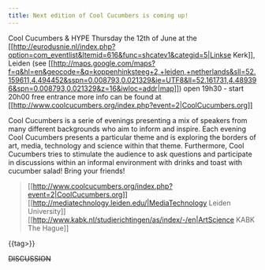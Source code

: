 ```yaml
---
title: Next edition of Cool Cucumbers is coming up!
---
```

Cool Cucumbers & HYPE
Thursday the 12th of June
at the [[http://eurodusnie.nl/index.php?option=com_eventlist&Itemid=616&func=shcatev1&categid=5|Linkse Kerk]], Leiden (see [[http://maps.google.com/maps?f=q&hl=en&geocode=&q=koppenhinksteeg+2,+leiden,+netherlands&sll=52.159611,4.494452&sspn=0.008793,0.021329&ie=UTF8&ll=52.161731,4.489396&spn=0.008793,0.021329&z=16&iwloc=addr|map]])
open 19h30 - start 20h00
free entrance
more info can be found at [[http://www.coolcucumbers.org/index.php?event=2|CoolCucumbers.org]]

Cool Cucumbers is a serie of evenings presenting a mix of speakers from many different backgrounds who aim to inform and inspire. Each evening Cool Cucumbers presents a particular theme and is exploring the borders of art, media, technology and science within that theme. Furthermore, Cool Cucumbers tries to stimulate the audience to ask questions and participate in discussions within an informal environment with drinks and toast with cucumber salad!
Bring your friends!

> [[http://www.coolcucumbers.org/index.php?event=2|CoolCucumbers.org]]
> [[http://mediatechnology.leiden.edu/|MediaTechnology Leiden University]]
> [[http://www.kabk.nl/studierichtingen/as/index/-/en|ArtScience KABK The Hague]]


{{tag>}}


~~DISCUSSION~~
